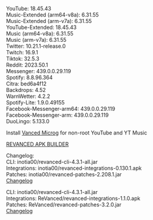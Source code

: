 YouTube: 18.45.43  
Music-Extended (arm64-v8a): 6.31.55  
Music-Extended (arm-v7a): 6.31.55  
YouTube-Extended: 18.45.43  
Music (arm64-v8a): 6.31.55  
Music (arm-v7a): 6.31.55  
Twitter: 10.21.1-release.0  
Twitch: 16.9.1  
Tiktok: 32.5.3  
Reddit: 2023.50.1  
Messenger: 439.0.0.29.119  
Spotify: 8.8.96.364  
Citra: bed6a4f12  
Backdrops: 4.52  
WarnWetter: 4.2.2  
Spotify-Lite: 1.9.0.49155  
Facebook-Messenger-arm64: 439.0.0.29.119  
Facebook-Messenger-arm: 439.0.0.29.119  
DuoLingo: 5.133.0  

Install [Vanced Microg](https://github.com/TeamVanced/VancedMicroG/releases) for non-root YouTube and YT Music  

[REVANCED APK BUILDER](https://github.com/alsyundawy/revanced-apk-builder/)  

Changelog:  
CLI: inotia00/revanced-cli-4.3.1-all.jar  
Integrations: inotia00/revanced-integrations-0.130.1.apk  
Patches: inotia00/revanced-patches-2.208.1.jar  
[Changelog](https://github.com/inotia00/revanced-patches/releases/tag/v2.208.1)

CLI: inotia00/revanced-cli-4.3.1-all.jar  
Integrations: ReVanced/revanced-integrations-1.1.0.apk  
Patches: ReVanced/revanced-patches-3.2.0.jar  
[Changelog](https://github.com/ReVanced/revanced-patches/releases/tag/v3.2.0)  
